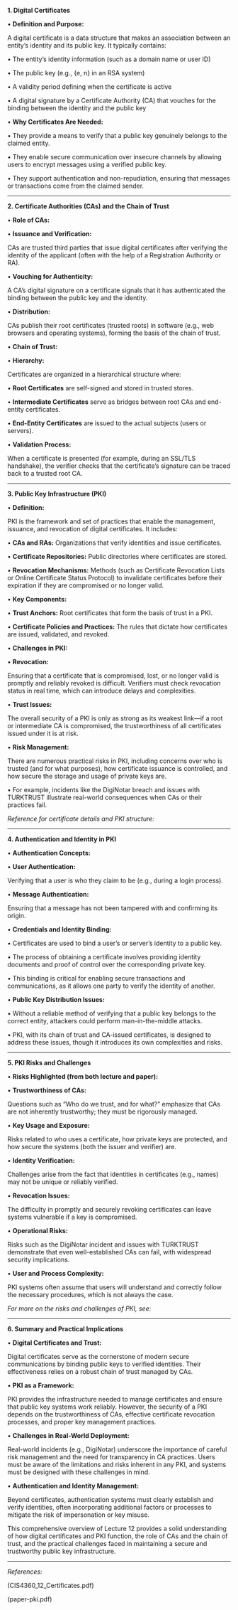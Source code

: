 
**1. Digital Certificates**

• **Definition and Purpose:**

A digital certificate is a data structure that makes an association between an entity’s identity and its public key. It typically contains:

• The entity’s identity information (such as a domain name or user ID)

• The public key (e.g., {e, n} in an RSA system)

• A validity period defining when the certificate is active

• A digital signature by a Certificate Authority (CA) that vouches for the binding between the identity and the public key

• **Why Certificates Are Needed:**

• They provide a means to verify that a public key genuinely belongs to the claimed entity.

• They enable secure communication over insecure channels by allowing users to encrypt messages using a verified public key.

• They support authentication and non-repudiation, ensuring that messages or transactions come from the claimed sender.

---

**2. Certificate Authorities (CAs) and the Chain of Trust**

• **Role of CAs:**

• **Issuance and Verification:**

CAs are trusted third parties that issue digital certificates after verifying the identity of the applicant (often with the help of a Registration Authority or RA).

• **Vouching for Authenticity:**

A CA’s digital signature on a certificate signals that it has authenticated the binding between the public key and the identity.

• **Distribution:**

CAs publish their root certificates (trusted roots) in software (e.g., web browsers and operating systems), forming the basis of the chain of trust.

• **Chain of Trust:**

• **Hierarchy:**

Certificates are organized in a hierarchical structure where:

• **Root Certificates** are self-signed and stored in trusted stores.

• **Intermediate Certificates** serve as bridges between root CAs and end-entity certificates.

• **End-Entity Certificates** are issued to the actual subjects (users or servers).

• **Validation Process:**

When a certificate is presented (for example, during an SSL/TLS handshake), the verifier checks that the certificate’s signature can be traced back to a trusted root CA.

---

**3. Public Key Infrastructure (PKI)**

• **Definition:**

PKI is the framework and set of practices that enable the management, issuance, and revocation of digital certificates. It includes:

• **CAs and RAs:** Organizations that verify identities and issue certificates.

• **Certificate Repositories:** Public directories where certificates are stored.

• **Revocation Mechanisms:** Methods (such as Certificate Revocation Lists or Online Certificate Status Protocol) to invalidate certificates before their expiration if they are compromised or no longer valid.

• **Key Components:**

• **Trust Anchors:** Root certificates that form the basis of trust in a PKI.

• **Certificate Policies and Practices:** The rules that dictate how certificates are issued, validated, and revoked.

• **Challenges in PKI:**

• **Revocation:**

Ensuring that a certificate that is compromised, lost, or no longer valid is promptly and reliably revoked is difficult. Verifiers must check revocation status in real time, which can introduce delays and complexities.

• **Trust Issues:**

The overall security of a PKI is only as strong as its weakest link—if a root or intermediate CA is compromised, the trustworthiness of all certificates issued under it is at risk.

• **Risk Management:**

There are numerous practical risks in PKI, including concerns over who is trusted (and for what purposes), how certificate issuance is controlled, and how secure the storage and usage of private keys are.

• For example, incidents like the DigiNotar breach and issues with TURKTRUST illustrate real-world consequences when CAs or their practices fail.

  

_Reference for certificate details and PKI structure:_ 

---

**4. Authentication and Identity in PKI**

• **Authentication Concepts:**

• **User Authentication:**

Verifying that a user is who they claim to be (e.g., during a login process).

• **Message Authentication:**

Ensuring that a message has not been tampered with and confirming its origin.

• **Credentials and Identity Binding:**

• Certificates are used to bind a user’s or server’s identity to a public key.

• The process of obtaining a certificate involves providing identity documents and proof of control over the corresponding private key.

• This binding is critical for enabling secure transactions and communications, as it allows one party to verify the identity of another.

• **Public Key Distribution Issues:**

• Without a reliable method of verifying that a public key belongs to the correct entity, attackers could perform man-in-the-middle attacks.

• PKI, with its chain of trust and CA-issued certificates, is designed to address these issues, though it introduces its own complexities and risks.

---

**5. PKI Risks and Challenges**

• **Risks Highlighted (from both lecture and paper):**

• **Trustworthiness of CAs:**

Questions such as “Who do we trust, and for what?” emphasize that CAs are not inherently trustworthy; they must be rigorously managed.

• **Key Usage and Exposure:**

Risks related to who uses a certificate, how private keys are protected, and how secure the systems (both the issuer and verifier) are.

• **Identity Verification:**

Challenges arise from the fact that identities in certificates (e.g., names) may not be unique or reliably verified.

• **Revocation Issues:**

The difficulty in promptly and securely revoking certificates can leave systems vulnerable if a key is compromised.

• **Operational Risks:**

Risks such as the DigiNotar incident and issues with TURKTRUST demonstrate that even well-established CAs can fail, with widespread security implications.

• **User and Process Complexity:**

PKI systems often assume that users will understand and correctly follow the necessary procedures, which is not always the case.

  

_For more on the risks and challenges of PKI, see:_ 

---

**6. Summary and Practical Implications**

• **Digital Certificates and Trust:**

Digital certificates serve as the cornerstone of modern secure communications by binding public keys to verified identities. Their effectiveness relies on a robust chain of trust managed by CAs.

• **PKI as a Framework:**

PKI provides the infrastructure needed to manage certificates and ensure that public key systems work reliably. However, the security of a PKI depends on the trustworthiness of CAs, effective certificate revocation processes, and proper key management practices.

• **Challenges in Real-World Deployment:**

Real-world incidents (e.g., DigiNotar) underscore the importance of careful risk management and the need for transparency in CA practices. Users must be aware of the limitations and risks inherent in any PKI, and systems must be designed with these challenges in mind.

• **Authentication and Identity Management:**

Beyond certificates, authentication systems must clearly establish and verify identities, often incorporating additional factors or processes to mitigate the risk of impersonation or key misuse.

  

This comprehensive overview of Lecture 12 provides a solid understanding of how digital certificates and PKI function, the role of CAs and the chain of trust, and the practical challenges faced in maintaining a secure and trustworthy public key infrastructure.

---

_References:_

(CIS4360_12_Certificates.pdf)

(paper-pki.pdf)